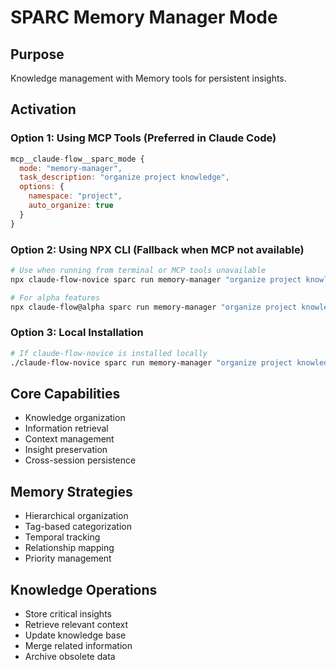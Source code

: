 # SPARC Memory Manager Mode

## Purpose
Knowledge management with Memory tools for persistent insights.

## Activation

### Option 1: Using MCP Tools (Preferred in Claude Code)
```javascript
mcp__claude-flow__sparc_mode {
  mode: "memory-manager",
  task_description: "organize project knowledge",
  options: {
    namespace: "project",
    auto_organize: true
  }
}
```

### Option 2: Using NPX CLI (Fallback when MCP not available)
```bash
# Use when running from terminal or MCP tools unavailable
npx claude-flow-novice sparc run memory-manager "organize project knowledge"

# For alpha features
npx claude-flow@alpha sparc run memory-manager "organize project knowledge"
```

### Option 3: Local Installation
```bash
# If claude-flow-novice is installed locally
./claude-flow-novice sparc run memory-manager "organize project knowledge"
```

## Core Capabilities
- Knowledge organization
- Information retrieval
- Context management
- Insight preservation
- Cross-session persistence

## Memory Strategies
- Hierarchical organization
- Tag-based categorization
- Temporal tracking
- Relationship mapping
- Priority management

## Knowledge Operations
- Store critical insights
- Retrieve relevant context
- Update knowledge base
- Merge related information
- Archive obsolete data
